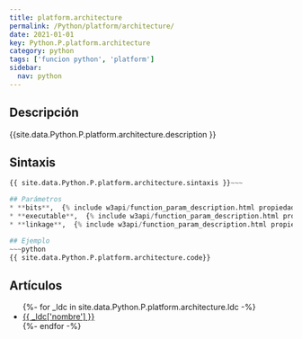 ```yaml
---
title: platform.architecture
permalink: /Python/platform/architecture/
date: 2021-01-01
key: Python.P.platform.architecture
category: python
tags: ['funcion python', 'platform']
sidebar: 
  nav: python
---
```


## Descripción
{{site.data.Python.P.platform.architecture.description }}

## Sintaxis
~~~python
{{ site.data.Python.P.platform.architecture.sintaxis }}~~~

## Parámetros
* **bits**,  {% include w3api/function_param_description.html propiedad=site.data.Python.P.platform.architecture valor="bits" %}
* **executable**,  {% include w3api/function_param_description.html propiedad=site.data.Python.P.platform.architecture valor="executable" %}
* **linkage**,  {% include w3api/function_param_description.html propiedad=site.data.Python.P.platform.architecture valor="linkage" %}

## Ejemplo
~~~python
{{ site.data.Python.P.platform.architecture.code}}
~~~

## Artículos
<ul>
{%- for _ldc in site.data.Python.P.platform.architecture.ldc -%}
   <li>
       <a href="{{_ldc['url'] }}">{{ _ldc['nombre'] }}</a>
   </li>
{%- endfor -%}
</ul>
